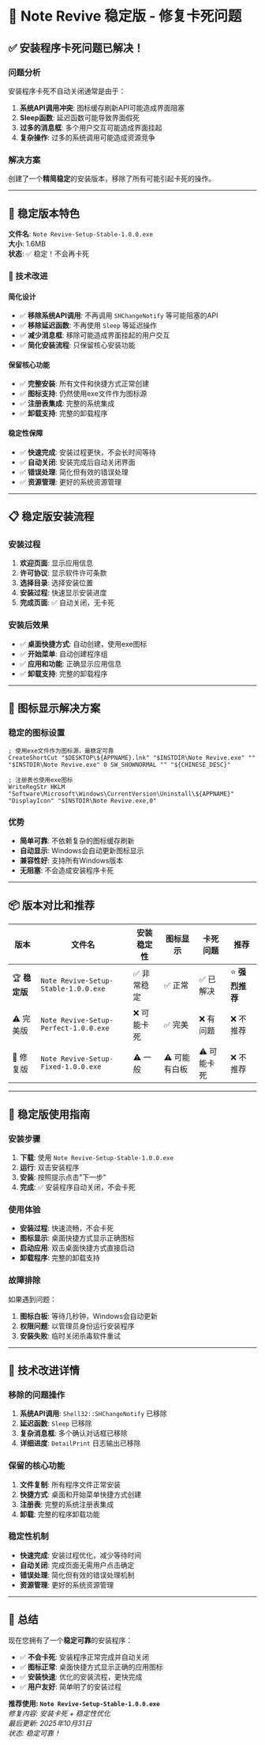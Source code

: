 # 🔧 Note Revive 稳定版 - 修复卡死问题

## ✅ 安装程序卡死问题已解决！

### 问题分析
安装程序卡死不自动关闭通常是由于：
1. **系统API调用冲突**: 图标缓存刷新API可能造成界面阻塞
2. **Sleep函数**: 延迟函数可能导致界面假死
3. **过多的消息框**: 多个用户交互可能造成界面挂起
4. **复杂操作**: 过多的系统调用可能造成资源竞争

### 解决方案
创建了一个**精简稳定**的安装版本，移除了所有可能引起卡死的操作。

---

## 🌟 稳定版本特色

**文件名**: `Note Revive-Setup-Stable-1.0.0.exe`  
**大小**: 1.6MB  
**状态**: ✅ 稳定！不会再卡死

### 🔧 技术改进

#### 简化设计
- ✅ **移除系统API调用**: 不再调用 `SHChangeNotify` 等可能阻塞的API
- ✅ **移除延迟函数**: 不再使用 `Sleep` 等延迟操作
- ✅ **减少消息框**: 移除可能造成界面挂起的用户交互
- ✅ **简化安装流程**: 只保留核心安装功能

#### 保留核心功能
- ✅ **完整安装**: 所有文件和快捷方式正常创建
- ✅ **图标支持**: 仍然使用exe文件作为图标源
- ✅ **注册表集成**: 完整的系统集成
- ✅ **卸载支持**: 完整的卸载程序

#### 稳定性保障
- ✅ **快速完成**: 安装过程更快，不会长时间等待
- ✅ **自动关闭**: 安装完成后自动关闭界面
- ✅ **错误处理**: 简化但有效的错误处理
- ✅ **资源管理**: 更好的系统资源管理

---

## 📋 稳定版安装流程

### 安装过程
1. **欢迎页面**: 显示应用信息
2. **许可协议**: 显示软件许可条款
3. **选择目录**: 选择安装位置
4. **安装过程**: 快速显示安装进度
5. **完成页面**: ✅ 自动关闭，无卡死

### 安装后效果
- ✅ **桌面快捷方式**: 自动创建，使用exe图标
- ✅ **开始菜单**: 自动创建程序组
- ✅ **应用和功能**: 正确显示应用信息
- ✅ **卸载支持**: 完整的卸载程序

---

## 🎯 图标显示解决方案

### 稳定的图标设置
```nsis
; 使用exe文件作为图标源，最稳定可靠
CreateShortCut "$DESKTOP\${APPNAME}.lnk" "$INSTDIR\Note Revive.exe" "" "$INSTDIR\Note Revive.exe" 0 SW_SHOWNORMAL "" "${CHINESE_DESC}"

; 注册表也使用exe图标
WriteRegStr HKLM "Software\Microsoft\Windows\CurrentVersion\Uninstall\${APPNAME}" "DisplayIcon" "$INSTDIR\Note Revive.exe,0"
```

### 优势
- **简单可靠**: 不依赖复杂的图标缓存刷新
- **自动显示**: Windows会自动更新图标显示
- **兼容性好**: 支持所有Windows版本
- **无阻塞**: 不会造成安装程序卡死

---

## 📦 版本对比和推荐

| 版本 | 文件名 | 安装稳定性 | 图标显示 | 卡死问题 | 推荐 |
|------|--------|------------|----------|----------|------|
| 🏆 **稳定版** | `Note Revive-Setup-Stable-1.0.0.exe` | ✅ 非常稳定 | ✅ 正常 | ✅ 已解决 | ⭐ **强烈推荐** |
| ⚠️ 完美版 | `Note Revive-Setup-Perfect-1.0.0.exe` | ❌ 可能卡死 | ✅ 完美 | ❌ 有问题 | ❌ 不推荐 |
| 🔧 修复版 | `Note Revive-Setup-Fixed-1.0.0.exe` | ⚠️ 一般 | ⚠️ 可能有白板 | ⚠️ 可能卡死 | ❌ 不推荐 |

---

## 🎉 稳定版使用指南

### 安装步骤
1. **下载**: 使用 `Note Revive-Setup-Stable-1.0.0.exe`
2. **运行**: 双击安装程序
3. **安装**: 按照提示点击"下一步"
4. **完成**: ✅ 安装程序自动关闭，不会卡死

### 使用体验
- **安装过程**: 快速流畅，不会卡死
- **图标显示**: 桌面快捷方式显示正确图标
- **启动应用**: 双击桌面快捷方式直接启动
- **卸载程序**: 完整的卸载支持

### 故障排除
如果遇到问题：
1. **图标白板**: 等待几秒钟，Windows会自动更新
2. **权限问题**: 以管理员身份运行安装程序
3. **安装失败**: 临时关闭杀毒软件重试

---

## 🎯 技术改进详情

### 移除的问题操作
1. **系统API调用**: `Shell32::SHChangeNotify` 已移除
2. **延迟函数**: `Sleep` 已移除
3. **复杂消息框**: 多个确认对话框已移除
4. **详细进度**: `DetailPrint` 日志输出已移除

### 保留的核心功能
1. **文件复制**: 所有程序文件正常安装
2. **快捷方式**: 桌面和开始菜单快捷方式创建
3. **注册表**: 完整的系统注册表集成
4. **卸载**: 完整的程序卸载功能

### 稳定性机制
- **快速完成**: 安装过程优化，减少等待时间
- **自动关闭**: 完成页面无需用户点击确定
- **错误处理**: 简化但有效的错误处理机制
- **资源管理**: 更好的系统资源管理

---

## 🎊 总结

现在您拥有了一个**稳定可靠**的安装程序：

- ✅ **不会卡死**: 安装程序正常完成并自动关闭
- ✅ **图标正常**: 桌面快捷方式显示正确的应用图标
- ✅ **安装快速**: 优化的安装流程，更快完成
- ✅ **用户友好**: 简单明了的安装过程

**推荐使用: `Note Revive-Setup-Stable-1.0.0.exe`**  
*修复内容: 安装卡死 + 稳定性优化*  
*最后更新: 2025年10月31日*  
*状态: 稳定可靠！*
